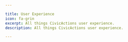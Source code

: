 ```yaml
---

title: User Experience
icon: fa-grin
excerpt: All things CivicActions user experience.
description: All things CivicActions user experience.

---
```

